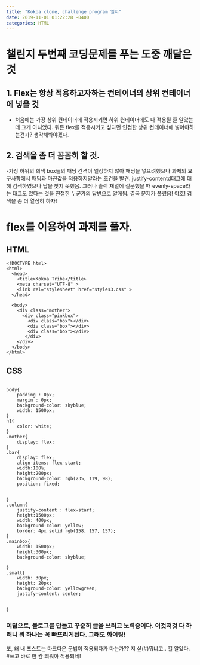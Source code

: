 ```yaml
---
title: "Kokoa clone, challenge program 일지"
date: 2019-11-01 01:22:28 -0400
categories: HTML
---
```

# 챌린지 두번째 코딩문제를 푸는 도중 깨달은 것

## 1. Flex는 항상 적용하고자하는 컨테이너의 상위 컨테이너에 넣을 것
- 처음에는 가장 상위 컨테이너에 적용시키면 하위 컨테이너에도 다 적용될 줄 알았는데 그게 아니었다. 뭐든 flex를 적용시키고 싶다면 인접한 상위 컨테이너에 넣어야하는건가? 생각해봐야겠다.

## 2. 검색을 좀 더 꼼꼼히 할 것. 
-가장 하위의 회색 box들의 패딩 간격이 일정하지 않아 패딩을 넣으려했으나 과제의 요구사항에서 패딩과 마진값을 적용하지말라는 조건을 발견.
 justify-contentd태그에 대해 검색하였으나 답을 찾지 못했음. 그러나 슬랙 채널에 질문했을 때 evenly-space라는 태그도 있다는 것을 친절한 누군가의 답변으로 알게됨. 결국 문제가 풀렸음! 야호! 검색을 좀 더 열심히 하자!

# flex를 이용하여 과제를 풀자.
## HTML
~~~
<!DOCTYPE html>
<html>
  <head>
    <title>Kokoa Tribe</title>
    <meta charset="UTF-8" >
    <link rel="stylesheet" href="styles3.css" >
  </head>

  <body>
    <div class="mother">
      <div class="pinkbox">
        <div class="box"></div>
        <div class="box"></div>
        <div class="box"></div>
       </div> 
    </div>    
  </body>
</html>
~~~
## CSS 
~~~

body{
    padding : 0px;
    margin : 0px;
    background-color: skyblue;
    width: 1500px;
}
h1{
    color: white;
}
.mother{
    display: flex;
}
.bar{
    display: flex;
    align-items: flex-start;
    width:100%;
    height:200px;
    background-color: rgb(235, 119, 98);
    position: fixed;
    

}
.column{
    justify-content : flex-start;
    height:1500px; 
    width: 400px;
    background-color: yellow;
    border: 4px solid rgb(158, 157, 157);
}
.mainbox{
    width: 1500px;
    height:300px;
    background-color: skyblue;
    
}
.small{
    width: 30px;
    height: 20px;
    background-color: yellowgreen;
    justify-content: center;


}

~~~    

### 여담으로, 블로그를 만들고 꾸준히 글을 쓰려고 노력중이다. 이것저것 다 하려니 뭐 하나는 꼭 빠뜨리게된다. 그래도 화이팅!
또, 왜 내 포스트는 마크다운 문법이 적용되다가 마는가?? 저 샾(#)뭐냐고..
헐 알았다. #쓰고 바로 한 칸 띄워야 적용되네!


